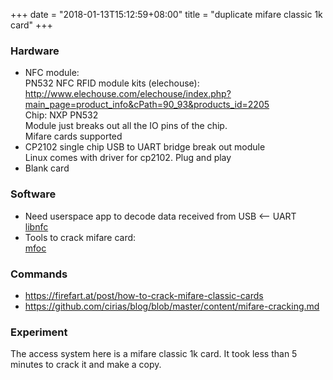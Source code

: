 +++
date = "2018-01-13T15:12:59+08:00"
title = "duplicate mifare classic 1k card"
+++

### Hardware
 * NFC module:  
   PN532 NFC RFID module kits (elechouse):  
   http://www.elechouse.com/elechouse/index.php?main_page=product_info&cPath=90_93&products_id=2205  
   Chip: NXP PN532  
   Module just breaks out all the IO pins of the chip.  
   Mifare cards supported  
 * CP2102 single chip USB to UART bridge break out module  
   Linux comes with driver for cp2102. Plug and play  
 * Blank card  

### Software
 * Need userspace app to decode data received from USB <-- UART  
   [libnfc](https://github.com/nfc-tools/libnfc)
 * Tools to crack mifare card:  
   [mfoc](https://github.com/nfc-tools/mfoc)

### Commands
 * https://firefart.at/post/how-to-crack-mifare-classic-cards
 * https://github.com/cirias/blog/blob/master/content/mifare-cracking.md

### Experiment
   The access system here is a mifare classic 1k card. It took less than 5 minutes to crack it and make a copy.
